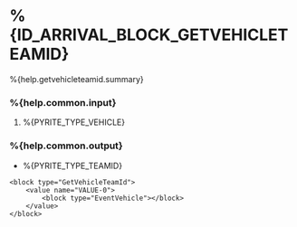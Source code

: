 # %{ID_ARRIVAL_BLOCK_GETVEHICLETEAMID}

%{help.getvehicleteamid.summary}

### %{help.common.input}

1. %{PYRITE_TYPE_VEHICLE}

### %{help.common.output}

-   %{PYRITE_TYPE_TEAMID}

```
<block type="GetVehicleTeamId">
    <value name="VALUE-0">
        <block type="EventVehicle"></block>
    </value>
</block>
```
